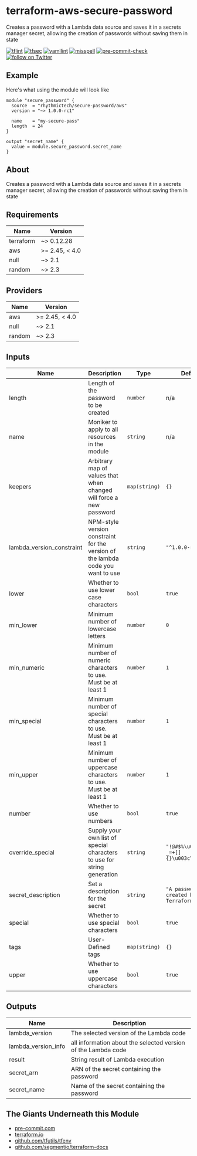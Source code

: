 # terraform-aws-secure-password
Creates a password with a Lambda data source and saves it in a secrets manager secret, allowing the creation of passwords without saving them in state

[![tflint](https://github.com/rhythmictech/terraform-aws-secure-password/workflows/tflint/badge.svg?branch=main&event=push)](https://github.com/rhythmictech/terraform-aws-secure-password/actions?query=workflow%3Atflint+event%3Apush+branch%3Amain)
[![tfsec](https://github.com/rhythmictech/terraform-aws-secure-password/workflows/tfsec/badge.svg?branch=main&event=push)](https://github.com/rhythmictech/terraform-aws-secure-password/actions?query=workflow%3Atfsec+event%3Apush+branch%3Amain)
[![yamllint](https://github.com/rhythmictech/terraform-aws-secure-password/workflows/yamllint/badge.svg?branch=main&event=push)](https://github.com/rhythmictech/terraform-aws-secure-password/actions?query=workflow%3Ayamllint+event%3Apush+branch%3Amain)
[![misspell](https://github.com/rhythmictech/terraform-aws-secure-password/workflows/misspell/badge.svg?branch=main&event=push)](https://github.com/rhythmictech/terraform-aws-secure-password/actions?query=workflow%3Amisspell+event%3Apush+branch%3Amain)
[![pre-commit-check](https://github.com/rhythmictech/terraform-aws-secure-password/workflows/pre-commit-check/badge.svg?branch=main&event=push)](https://github.com/rhythmictech/terraform-aws-secure-password/actions?query=workflow%3Apre-commit-check+event%3Apush+branch%3Amain)
<a href="https://twitter.com/intent/follow?screen_name=RhythmicTech"><img src="https://img.shields.io/twitter/follow/RhythmicTech?style=social&logo=twitter" alt="follow on Twitter"></a>

## Example
Here's what using the module will look like
```hcl
module "secure_password" {
  source  = "rhythmictech/secure-password/aws"
  version = "~> 1.0.0-rc1"

  name    = "my-secure-pass"
  length  = 24
}

output "secret_name" {
  value = module.secure_password.secret_name
}

```

## About
Creates a password with a Lambda data source and saves it in a secrets manager secret, allowing the creation of passwords without saving them in state

<!-- BEGINNING OF PRE-COMMIT-TERRAFORM DOCS HOOK -->
## Requirements

| Name | Version |
|------|---------|
| terraform | ~> 0.12.28 |
| aws | >= 2.45, < 4.0 |
| null | ~> 2.1 |
| random | ~> 2.3 |

## Providers

| Name | Version |
|------|---------|
| aws | >= 2.45, < 4.0 |
| null | ~> 2.1 |
| random | ~> 2.3 |

## Inputs

| Name | Description | Type | Default | Required |
|------|-------------|------|---------|:--------:|
| length | Length of the password to be created | `number` | n/a | yes |
| name | Moniker to apply to all resources in the module | `string` | n/a | yes |
| keepers | Arbitrary map of values that when changed will force a new password | `map(string)` | `{}` | no |
| lambda\_version\_constraint | NPM-style version constraint for the version of the lambda code you want to use | `string` | `"^1.0.0-rc1"` | no |
| lower | Whether to use lower case characters | `bool` | `true` | no |
| min\_lower | Minimum number of lowercase letters | `number` | `0` | no |
| min\_numeric | Minimum number of numeric characters to use. Must be at least 1 | `number` | `1` | no |
| min\_special | Minimum number of special characters to use. Must be at least 1 | `number` | `1` | no |
| min\_upper | Minimum number of uppercase characters to use. Must be at least 1 | `number` | `1` | no |
| number | Whether to use numbers | `bool` | `true` | no |
| override\_special | Supply your own list of special characters to use for string generation | `string` | `"!@#$%\u0026*()-_=+[]{}\u003c\u003e:?"` | no |
| secret\_description | Set a description for the secret | `string` | `"A password created by Terraform"` | no |
| special | Whether to use special characters | `bool` | `true` | no |
| tags | User-Defined tags | `map(string)` | `{}` | no |
| upper | Whether to use uppercase characters | `bool` | `true` | no |

## Outputs

| Name | Description |
|------|-------------|
| lambda\_version | The selected version of the Lambda code |
| lambda\_version\_info | all information about the selected version of the Lambda code |
| result | String result of Lambda execution |
| secret\_arn | ARN of the secret containing the password |
| secret\_name | Name of the secret containing the password |

<!-- END OF PRE-COMMIT-TERRAFORM DOCS HOOK -->

## The Giants Underneath this Module
- [pre-commit.com](pre-commit.com)
- [terraform.io](terraform.io)
- [github.com/tfutils/tfenv](github.com/tfutils/tfenv)
- [github.com/segmentio/terraform-docs](github.com/segmentio/terraform-docs)
